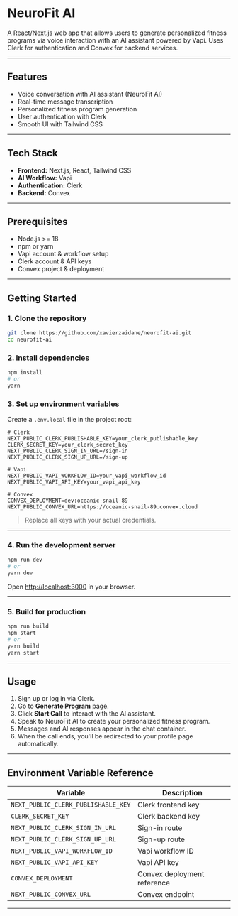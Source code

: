 # NeuroFit AI

A React/Next.js web app that allows users to generate personalized fitness programs via voice interaction with an AI assistant powered by Vapi. Uses Clerk for authentication and Convex for backend services.

---

## Features

* Voice conversation with AI assistant (NeuroFit AI)
* Real-time message transcription
* Personalized fitness program generation
* User authentication with Clerk
* Smooth UI with Tailwind CSS

---

## Tech Stack

* **Frontend:** Next.js, React, Tailwind CSS
* **AI Workflow:** Vapi
* **Authentication:** Clerk
* **Backend:** Convex

---

## Prerequisites

* Node.js >= 18
* npm or yarn
* Vapi account & workflow setup
* Clerk account & API keys
* Convex project & deployment

---

## Getting Started

### 1. Clone the repository

```bash
git clone https://github.com/xavierzaidane/neurofit-ai.git
cd neurofit-ai
```

### 2. Install dependencies

```bash
npm install
# or
yarn
```

### 3. Set up environment variables

Create a `.env.local` file in the project root:

```env
# Clerk
NEXT_PUBLIC_CLERK_PUBLISHABLE_KEY=your_clerk_publishable_key
CLERK_SECRET_KEY=your_clerk_secret_key
NEXT_PUBLIC_CLERK_SIGN_IN_URL=/sign-in
NEXT_PUBLIC_CLERK_SIGN_UP_URL=/sign-up

# Vapi
NEXT_PUBLIC_VAPI_WORKFLOW_ID=your_vapi_workflow_id
NEXT_PUBLIC_VAPI_API_KEY=your_vapi_api_key

# Convex
CONVEX_DEPLOYMENT=dev:oceanic-snail-89
NEXT_PUBLIC_CONVEX_URL=https://oceanic-snail-89.convex.cloud
```

> Replace all keys with your actual credentials.

---

### 4. Run the development server

```bash
npm run dev
# or
yarn dev
```

Open [http://localhost:3000](http://localhost:3000) in your browser.

---

### 5. Build for production

```bash
npm run build
npm start
# or
yarn build
yarn start
```

---

## Usage

1. Sign up or log in via Clerk.
2. Go to **Generate Program** page.
3. Click **Start Call** to interact with the AI assistant.
4. Speak to NeuroFit AI to create your personalized fitness program.
5. Messages and AI responses appear in the chat container.
6. When the call ends, you'll be redirected to your profile page automatically.

---



## Environment Variable Reference

| Variable                            | Description                 |
| ----------------------------------- | --------------------------- |
| `NEXT_PUBLIC_CLERK_PUBLISHABLE_KEY` | Clerk frontend key          |
| `CLERK_SECRET_KEY`                  | Clerk backend key           |
| `NEXT_PUBLIC_CLERK_SIGN_IN_URL`     | Sign-in route               |
| `NEXT_PUBLIC_CLERK_SIGN_UP_URL`     | Sign-up route               |
| `NEXT_PUBLIC_VAPI_WORKFLOW_ID`      | Vapi workflow ID            |
| `NEXT_PUBLIC_VAPI_API_KEY`          | Vapi API key                |
| `CONVEX_DEPLOYMENT`                 | Convex deployment reference |
| `NEXT_PUBLIC_CONVEX_URL`            | Convex endpoint             |

---

